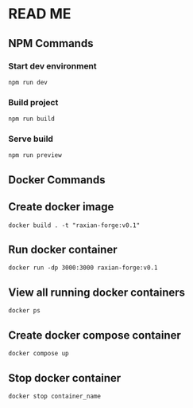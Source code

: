 # READ ME

## NPM Commands
### Start dev environment
```npm run dev```
### Build project
```npm run build```
### Serve build
```npm run preview```

## Docker Commands
## Create docker image
```docker build . -t "raxian-forge:v0.1"```
## Run docker container
```docker run -dp 3000:3000 raxian-forge:v0.1```
## View all running docker containers
```docker ps```
## Create docker compose container
```docker compose up```
## Stop docker container
```docker stop container_name```